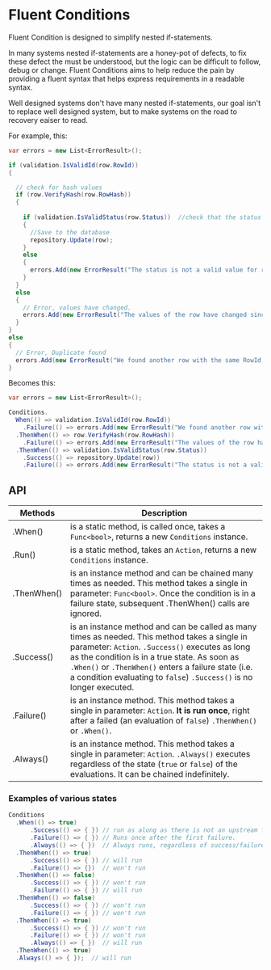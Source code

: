 # Fluent Conditions

Fluent Condition is designed to simplify nested if-statements.

In many systems nested if-statements are a honey-pot of defects, to fix these defect the must be understood, but the logic can be difficult to follow, debug or change. Fluent Conditions aims to help reduce the pain by providing a fluent syntax that helps express requirements in a readable syntax. 

Well designed systems don't have many nested if-statements, our goal isn't to replace well designed system, but to make systems on the road to recovery eaiser to read.



For example, this:

```c#
var errors = new List<ErrorResult>();

if (validation.IsValidId(row.RowId))
{

  // check for hash values
  if (row.VerifyHash(row.RowHash))
  {
    
    if (validation.IsValidStatus(row.Status))  //check that the status value is one of the expected values.                        
    {
      //Save to the database
      repository.Update(row);
    }
    else
    {
      errors.Add(new ErrorResult("The status is not a valid value for rowId " + row.RowId));
    }
  }
  else
  {
    // Error, values have changed.
    errors.Add(new ErrorResult("The values of the row have changed since you retrieved your data, please refresh your data."));
  }
}
else
{
  // Error, Duplicate found
  errors.Add(new ErrorResult("We found another row with the same RowId, please verify your data is correct."));
}

```



Becomes this:

```c#
var errors = new List<ErrorResult>();

Conditions.
  When(() => validation.IsValidId(row.RowId))
  	.Failure(() => errors.Add(new ErrorResult("We found another row with the same RowId, please verify your data is correct.")))
  .ThenWhen(() => row.VerifyHash(row.RowHash))
  	.Failure(() => errors.Add(new ErrorResult("The values of the row have changed since you retrieved your data, please refresh your data.")))
  .ThenWhen(() => validation.IsValidStatus(row.Status))
  	.Success(() => repository.Update(row))
  	.Failure(() => errors.Add(new ErrorResult("The status is not a valid value for rowId " + row.RowId)));
```



## API

| Methods     | Description                                                  |
| ----------- | ------------------------------------------------------------ |
| .When()     | is a static method, is called once, takes a `Func<bool>`, returns a new `Conditions` instance. |
| .Run()      | is a static method, takes an `Action`, returns a new `Conditions` instance. |
| .ThenWhen() | is an instance method and can be chained many times as needed. This method takes a single in parameter: `Func<bool>`. Once the condition is in a failure state, subsequent .ThenWhen() calls are ignored. |
| .Success()  | is an instance method and can be called as many times as needed. This method takes a single in parameter: `Action`. `.Success()` executes as long as the condition is in a true state. As soon as `.When()` or `.ThenWhen()` enters a failure state (i.e. a condition evaluating to `false`) `.Success()` is no longer executed. |
| .Failure()  | is an instance method. This method takes a single in parameter: `Action`. **It is run once**, right after a failed (an evaluation of `false`) `.ThenWhen()` or `.When()`. |
| .Always()   | is an instance method. This method takes a single in parameter: `Action`. `.Always()` executes regardless of the state (`true` or `false`) of the evaluations. It can be chained indefinitely. |



### Examples of various states



```c#
Conditions
  .When(() => true)
	  .Success(() => { }) // run as along as there is not an upstream failure
	  .Failure(() => { }) // Runs once after the first failure.
	  .Always(() => { })  // Always runs, regardless of success/failure state
  .ThenWhen(() => true)
	  .Success(() => { }) // will run
	  .Failure(() => {})  // won't run
  .ThenWhen(() => false) 
	  .Success(() => { }) // won't run
	  .Failure(() => { }) // will run
  .ThenWhen(() => false) 
	  .Success(() => { }) // won't run
	  .Failure(() => { }) // won't run
  .ThenWhen(() => true) 
	  .Success(() => { }) // won't run
	  .Failure(() => { }) // won't run
	  .Always(() => { })  // will run
  .ThenWhen(() => true) 
  .Always(() => { });  // will run
```

